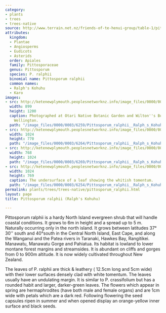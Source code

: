 ```yaml
---
category:
- plants
- trees
- trees-native
source: http://www.terrain.net.nz/friends-of-te-henui-group/table-1/pittosporum-ralphii-ralph-s-kohuhu.html
attributes:
  kingdom:
  - Plantae
  - Angiosperms
  - Eudicots
  - Asterids
  order: Apiales
  family: Pittosporaceae
  genus: Pittosporum
  species: P. ralphii
  binomial name: Pittosporum ralphii
  common names:
  - Ralph's Kohuhu
  - Karo
images:
- src: http://ketenewplymouth.peoplesnetworknz.info/image_files/0000/0003/6259/Pittosporum_ralphii__Ralph_s_Kohuhu-005__1_.JPG
  width: 899
  height: 1200
  caption: Photographed at Otari Native Botanic Garden and Wilton''s Bush Reserve.
    Wellington.
  path: "/image_files/0000/0003/6259/Pittosporum_ralphii__Ralph_s_Kohuhu-005__1_.JPG"
- src: http://ketenewplymouth.peoplesnetworknz.info/image_files/0000/0003/6264/Pittosporum_ralphii__Ralph_s_Kohuhu-005__2_.JPG
  width: 1024
  height: 770
  path: "/image_files/0000/0003/6264/Pittosporum_ralphii__Ralph_s_Kohuhu-005__2_.JPG"
- src: http://ketenewplymouth.peoplesnetworknz.info/image_files/0000/0003/6269/Pittosporum_ralphii__Ralph_s_Kohuhu-005__3_.JPG
  width: 768
  height: 1024
  path: "/image_files/0000/0003/6269/Pittosporum_ralphii__Ralph_s_Kohuhu-005__3_.JPG"
- src: http://ketenewplymouth.peoplesnetworknz.info/image_files/0000/0003/6254/Pittosporum_ralphii__Ralph_s_Kohuhu-005.JPG
  width: 1024
  height: 769
  caption: The undersurface of a leaf showing the whitish tomentum.
  path: "/image_files/0000/0003/6254/Pittosporum_ralphii__Ralph_s_Kohuhu-005.JPG"
permalink: plants/trees/trees-native/pittosporum_ralphii.html
layout: page
title: Pittosporum ralphii (Ralph's Kohuhu)

---
```

Pittosporum ralphii is a hardy North Island evergreen shrub that will handle coastal conditions. It grows to 6m in height and a spread up to 5 m. Naturally occurring only in the north island. It grows between latitudes 37° 30'' south and 40°south in the Central North Island, East Cape, and along the Wanganui and the Patea rivers in Taranaki, Hawkes Bay, Rangitikei. Manawatu, Manawatu Gorge and Pahiatua. Its habitat is lowland to lower montane forest margins and streamsides. It is abundant on cliffs and gorges from 0 to 900m altitude. It is now widely cultivated throughout New Zealand. 

The leaves of P. ralphii are thick &amp; leathery ( 12.5cm long and 5cm wide) with their lower surfaces densely clad with white tomentum. The leaves usually have an undulating margin. It is similar to P. crassifolium but has a rounded habit and larger, darker-green leaves. 
The flowers which appear in spring are hermaphrodites (have both male and female organs) and are 1cm wide with petals which are a dark red. Following flowering the seed capsules ripen in summer and when opened display an orange-yellow inner surface and black seeds.
